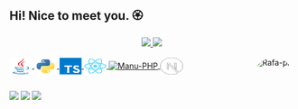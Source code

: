 ## Hi! Nice to meet you. :rosette:

<div align="center">
  <a href="https://github.com/emanupires">
  <img height="180em" src="https://github-readme-stats.vercel.app/api?username=emanupires&show_icons=true&theme=radical&include_all_commits=true&count_private=true"/>
  <img height="180em" src="https://github-readme-stats.vercel.app/api/top-langs/?username=emanupires&layout=compact&langs_count=7&theme=radical"/>
</div>

<div style="display: inline_block"><br>
  <img align="center" alt="Manu-Java" height="30" width="40" src="https://raw.githubusercontent.com/devicons/devicon/refs/heads/master/icons/java/java-original.svg">
  <img align="center" alt="Manu-Python" height="30" width="40" src="https://raw.githubusercontent.com/devicons/devicon/ca28c779441053191ff11710fe24a9e6c23690d6/icons/python/python-original.svg">
 <img align="center" alt="Manu-Ts" height="30" width="40" src="https://raw.githubusercontent.com/devicons/devicon/master/icons/typescript/typescript-plain.svg">
  <img align="center" alt="Manu-React" height="30" width="40" src="https://raw.githubusercontent.com/devicons/devicon/master/icons/react/react-original.svg">
  <img align="center" alt="Manu-PHP" height="30" width="40" src="https://cdn.jsdelivr.net/gh/devicons/devicon/icons/php/php-plain.svg">
   <img align="center" alt="Manu-Next" height="30" width="40" src="https://raw.githubusercontent.com/devicons/devicon/master/icons/nextjs/nextjs-line.svg">
  <img align="right" alt="Rafa-pic" height="150" style="border-radius:50px;" src="https://img.freepik.com/fotos-premium/gato-trabalhando-no-computador-foto-engracada-de-patas-de-gato-digitando-ou-pressionando-botoes-em-um-teclado-de-laptop_265657-60.jpg?w=740">  
</div>

##


<div> 
  <a href="https://instagram.com/emanupires_" target="_blank"><img src="https://img.shields.io/badge/-Instagram-%23E4405F?style=for-the-badge&logo=instagram&logoColor=white" target="_blank"></a>
  <a href = "mailto:emanuelepires2000@gmail.com"><img src="https://img.shields.io/badge/-Gmail-%23333?style=for-the-badge&logo=gmail&logoColor=white" target="_blank"></a>
  <a href="https://www.linkedin.com/in/emanuele-pires-893964368/" target="_blank"><img src="https://img.shields.io/badge/-LinkedIn-%230077B5?style=for-the-badge&logo=linkedin&logoColor=white" target="_blank"></a>
</div>
